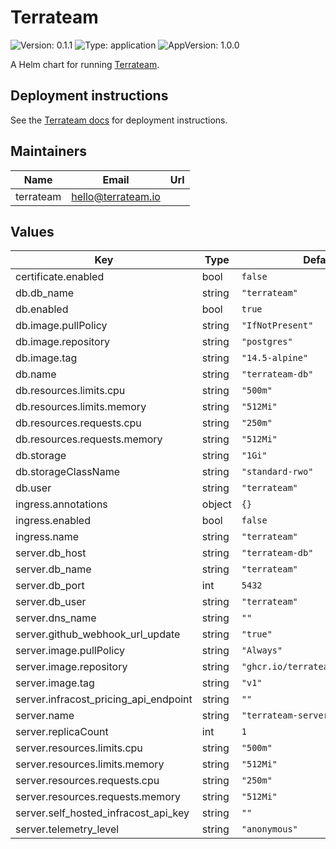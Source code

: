 # Terrateam
![Version: 0.1.1](https://img.shields.io/badge/Version-0.1.1-informational?style=flat-square) ![Type: application](https://img.shields.io/badge/Type-application-informational?style=flat-square) ![AppVersion: 1.0.0
](https://img.shields.io/badge/AppVersion-1.0.0-informational?style=flat-square)

A Helm chart for running [Terrateam](https://github.com/terrateamio/terrateam).

## Deployment instructions
See the [Terrateam docs](https://terrateam.io/docs/self-hosted/kubernetes) for deployment instructions.

## Maintainers

| Name | Email | Url |
| ---- | ------ | --- |
| terrateam | <hello@terrateam.io> |  |

## Values

| Key | Type | Default | Description |
|-----|------|---------|-------------|
| certificate.enabled | bool | `false` |  |
| db.db_name | string | `"terrateam"` |  |
| db.enabled | bool | `true` |  |
| db.image.pullPolicy | string | `"IfNotPresent"` |  |
| db.image.repository | string | `"postgres"` |  |
| db.image.tag | string | `"14.5-alpine"` |  |
| db.name | string | `"terrateam-db"` |  |
| db.resources.limits.cpu | string | `"500m"` |  |
| db.resources.limits.memory | string | `"512Mi"` |  |
| db.resources.requests.cpu | string | `"250m"` |  |
| db.resources.requests.memory | string | `"512Mi"` |  |
| db.storage | string | `"1Gi"` |  |
| db.storageClassName | string | `"standard-rwo"` |  |
| db.user | string | `"terrateam"` |  |
| ingress.annotations | object | `{}` |  |
| ingress.enabled | bool | `false` |  |
| ingress.name | string | `"terrateam"` |  |
| server.db_host | string | `"terrateam-db"` |  |
| server.db_name | string | `"terrateam"` |  |
| server.db_port | int | `5432` |  |
| server.db_user | string | `"terrateam"` |  |
| server.dns_name | string | `""` |  |
| server.github_webhook_url_update | string | `"true"` |  |
| server.image.pullPolicy | string | `"Always"` |  |
| server.image.repository | string | `"ghcr.io/terrateamio/terrateam"` |  |
| server.image.tag | string | `"v1"` |  |
| server.infracost_pricing_api_endpoint | string | `""` |  |
| server.name | string | `"terrateam-server"` |  |
| server.replicaCount | int | `1` |  |
| server.resources.limits.cpu | string | `"500m"` |  |
| server.resources.limits.memory | string | `"512Mi"` |  |
| server.resources.requests.cpu | string | `"250m"` |  |
| server.resources.requests.memory | string | `"512Mi"` |  |
| server.self_hosted_infracost_api_key | string | `""` |  |
| server.telemetry_level | string | `"anonymous"` |  |
